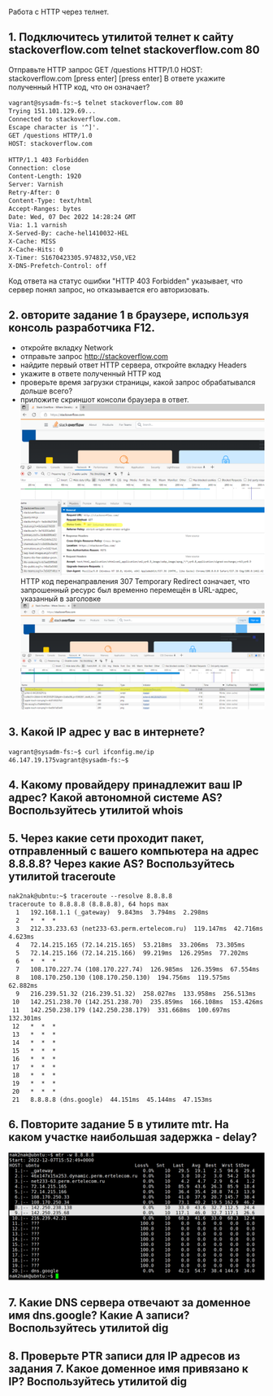 Работа c HTTP через телнет. 
## 1. Подключитесь утилитой телнет к сайту stackoverflow.com telnet stackoverflow.com 80
Отправьте HTTP запрос
GET /questions HTTP/1.0
HOST: stackoverflow.com
[press enter]
[press enter]
В ответе укажите полученный HTTP код, что он означает?

    vagrant@sysadm-fs:~$ telnet stackoverflow.com 80
    Trying 151.101.129.69...
    Connected to stackoverflow.com.
    Escape character is '^]'.
    GET /questions HTTP/1.0
    HOST: stackoverflow.com
    
    HTTP/1.1 403 Forbidden
    Connection: close
    Content-Length: 1920
    Server: Varnish
    Retry-After: 0
    Content-Type: text/html
    Accept-Ranges: bytes
    Date: Wed, 07 Dec 2022 14:28:24 GMT
    Via: 1.1 varnish
    X-Served-By: cache-hel1410032-HEL
    X-Cache: MISS
    X-Cache-Hits: 0
    X-Timer: S1670423305.974832,VS0,VE2
    X-DNS-Prefetch-Control: off


Код ответа на статус ошибки "HTTP 403 Forbidden" указывает, что сервер понял запрос, но отказывается его авторизовать.
## 2. овторите задание 1 в браузере, используя консоль разработчика F12.
- откройте вкладку Network
- отправьте запрос http://stackoverflow.com
- найдите первый ответ HTTP сервера, откройте вкладку Headers
- укажите в ответе полученный HTTP код
- проверьте время загрузки страницы, какой запрос обрабатывался дольше всего?
- приложите скриншот консоли браузера в ответ.
![net01](https://github.com/nak2nak/devops-netology/blob/main/img/3-6-001.png)
HTTP код перенаправления 307 Temporary Redirect означает, что запрошенный ресурс был временно перемещён в URL-адрес, указанный в заголовке
![net01](https://github.com/nak2nak/devops-netology/blob/main/img/3-6-002.png)

## 3. Какой IP адрес у вас в интернете?
    vagrant@sysadm-fs:~$ curl ifconfig.me/ip
    46.147.19.175vagrant@sysadm-fs:~$
## 4. Какому провайдеру принадлежит ваш IP адрес? Какой автономной системе AS? Воспользуйтесь утилитой whois


## 5. Через какие сети проходит пакет, отправленный с вашего компьютера на адрес 8.8.8.8? Через какие AS? Воспользуйтесь утилитой traceroute
    nak2nak@ubntu:~$ traceroute --resolve 8.8.8.8
    traceroute to 8.8.8.8 (8.8.8.8), 64 hops max
      1   192.168.1.1 (_gateway)  9.843ms  3.794ms  2.298ms 
      2   *  *  * 
      3   212.33.233.63 (net233-63.perm.ertelecom.ru)  119.147ms  42.716ms  4.623ms 
      4   72.14.215.165 (72.14.215.165)  53.218ms  33.206ms  73.305ms 
      5   72.14.215.166 (72.14.215.166)  99.219ms  126.295ms  77.202ms 
      6   *  *  * 
      7   108.170.227.74 (108.170.227.74)  126.985ms  126.359ms  67.554ms 
      8   108.170.250.130 (108.170.250.130)  194.756ms  119.575ms  62.882ms 
      9   216.239.51.32 (216.239.51.32)  258.027ms  133.958ms  256.513ms 
     10   142.251.238.70 (142.251.238.70)  235.859ms  166.108ms  153.426ms 
     11   142.250.238.179 (142.250.238.179)  331.668ms  100.697ms  132.301ms 
     12   *  *  * 
     13   *  *  * 
     14   *  *  * 
     15   *  *  * 
     16   *  *  * 
     17   *  *  * 
     18   *  *  * 
     19   *  *  * 
     20   *  *  * 
     21   8.8.8.8 (dns.google)  44.151ms  45.144ms  47.153ms 

## 6. Повторите задание 5 в утилите mtr. На каком участке наибольшая задержка - delay?
![net01](https://github.com/nak2nak/devops-netology/blob/main/img/3-6-005.png)
## 7. Какие DNS сервера отвечают за доменное имя dns.google? Какие A записи? Воспользуйтесь утилитой dig

## 8. Проверьте PTR записи для IP адресов из задания 7. Какое доменное имя привязано к IP? Воспользуйтесь утилитой dig